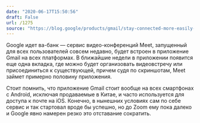 ```yaml
---
date: "2020-06-17T15:50:56"
draft: False
url: /1275
source: "https://blog.google/products/gmail/stay-connected-more-easily-with-meet-in-gmail-on-mobile/"
---
```


Google идет ва-банк — сервис видео-конференций Meet, запущенный для всех пользователей совсем недавно, будет встроен в приложение Gmail на всех платформах. В ближайшие недели в приложении появится еще одна вкладка, где можно будет организовать видеовстречу или присоединиться к существующей, причем судя по скриншотам, Meet займет примерно половину приложения.

Стоит помнить, что приложение Gmail стоит вообще на всех смартфонах с Android, исключая продаваемые в Китае, и часто используется для доступа к почте на iOS. Конечно, в нынешних условиях сам по себе сервис и так стартовал вроде бы успешно, но до Zoom ему пока далеко и Google явно намерен резко это отставание сократить.
